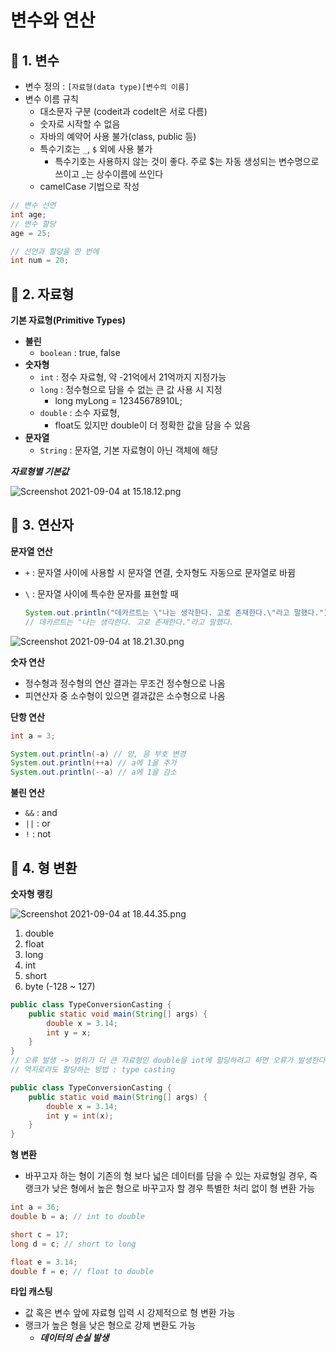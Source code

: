 # 변수와 연산

## 📌 1. 변수

- 변수 정의 : `[자료형(data type)[변수의 이름]`
- 변수 이름 규칙
    - 대소문자 구분 (codeit과 codeIt은 서로 다름)
    - 숫자로 시작할 수 없음
    - 자바의 예약어 사용 불가(class, public 등)
    - 특수기호는 `_`, `$` 외에 사용 불가
        - 특수기호는 사용하지 않는 것이 좋다. 주로 $는 자동 생성되는 변수명으로 쓰이고 _는 상수이름에 쓰인다
    - camelCase 기법으로 작성

```java
// 변수 선언
int age;
// 변수 할당
age = 25;

// 선언과 할당을 한 번에
int num = 20;
```

## 📌 2. 자료형

**기본 자료형(Primitive Types)**

- **불린**
    - `boolean` : true, false
- **숫자형**
    - `int` : 정수 자료형, 약 -21억에서 21억까지 지정가능
    - `long` : 정수형으로 담을 수 없는 큰 값 사용 시 지정
        - long myLong = 12345678910L;
    - `double` : 소수 자료형,
        - float도 있지만 double이 더 정확한 값을 담을 수 있음
- **문자열**
    - `String` : 문자열, 기본 자료형이 아닌 객체에 해당

***자료형별 기본값***

![Screenshot 2021-09-04 at 15.18.12.png](%E1%84%87%E1%85%A7%E1%86%AB%E1%84%89%E1%85%AE%E1%84%8B%E1%85%AA%20%E1%84%8B%E1%85%A7%E1%86%AB%E1%84%89%E1%85%A1%E1%86%AB%200c25947c98c04813a951b16176630f1a/Screenshot_2021-09-04_at_15.18.12.png)

## 📌 3. 연산자

**문자열 연산**

- `+` : 문자열 사이에 사용할 시 문자열 연결, 숫자형도 자동으로 문자열로 바뀜
- `\` : 문자열 사이에 특수한 문자를 표현할 때

    ```java
    System.out.println("데카르트는 \"나는 생각한다. 고로 존재한다.\"라고 말했다.");
    // 데카르트는 "나는 생각한다. 고로 존재한다."라고 말했다.
    ```

![Screenshot 2021-09-04 at 18.21.30.png](%E1%84%87%E1%85%A7%E1%86%AB%E1%84%89%E1%85%AE%E1%84%8B%E1%85%AA%20%E1%84%8B%E1%85%A7%E1%86%AB%E1%84%89%E1%85%A1%E1%86%AB%200c25947c98c04813a951b16176630f1a/Screenshot_2021-09-04_at_18.21.30.png)

**숫자 연산**

- 정수형과 정수형의 연산 결과는 무조건 정수형으로 나옴
- 피연산자 중 소수형이 있으면 결과값은 소수형으로 나옴

**단항 연산**

```java
int a = 3;

System.out.println(-a) // 양, 음 부호 변경
System.out.println(++a) // a에 1을 추가
System.out.println(--a) // a에 1을 감소
```

**불린 연산**

- `&&` : and
- `||` : or
- `!` : not

## 📌 4. 형 변환

**숫자형 랭킹**

![Screenshot 2021-09-04 at 18.44.35.png](%E1%84%87%E1%85%A7%E1%86%AB%E1%84%89%E1%85%AE%E1%84%8B%E1%85%AA%20%E1%84%8B%E1%85%A7%E1%86%AB%E1%84%89%E1%85%A1%E1%86%AB%200c25947c98c04813a951b16176630f1a/Screenshot_2021-09-04_at_18.44.35.png)

1. double
2. float
3. long
4. int
5. short
6. byte (-128 ~ 127)

```java
public class TypeConversionCasting {
	public static void main(String[] args) {
		double x = 3.14;
		int y = x;
	}
}
// 오류 발생 -> 범위가 더 큰 자료형인 double을 int에 할당하려고 하면 오류가 발생한다
// 억지로라도 할당하는 방법 : type casting

public class TypeConversionCasting {
	public static void main(String[] args) {
		double x = 3.14;
		int y = int(x);
	}
}
```

**형 변환**

- 바꾸고자 하는 형이 기존의 형 보다 넓은 데이터를 담을 수 있는 자료형일 경우, 즉 랭크가 낮은 형에서 높은 형으로 바꾸고자 할 경우 특별한 처리 없이 형 변환 가능

```java
int a = 36;
double b = a; // int to double

short c = 17;
long d = c; // short to long

float e = 3.14;
double f = e; // float to double
```

**타입 캐스팅**

- 값 혹은 변수 앞에 자료형 입력 시 강제적으로 형 변환 가능
- 랭크가 높은 형을 낮은 형으로 강제 변환도 가능
    - ***데이터의 손실 발생***